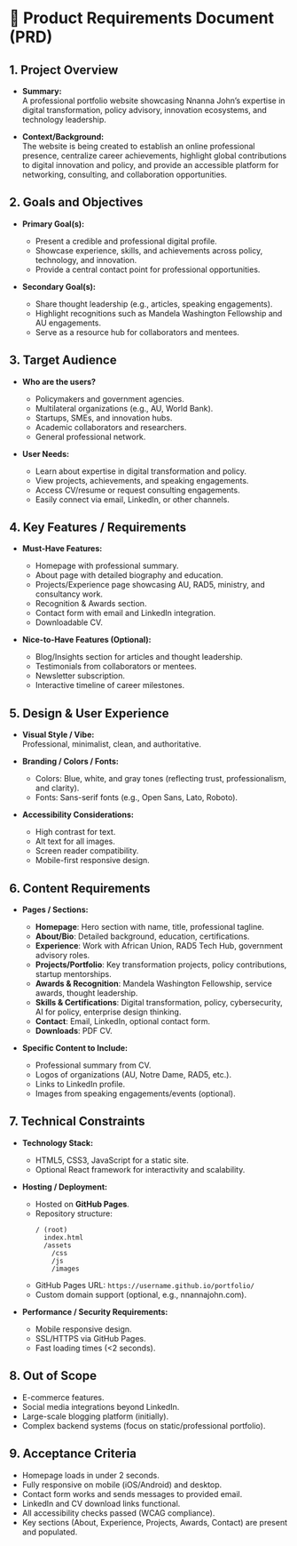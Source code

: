 # 📑 Product Requirements Document (PRD)

## 1. Project Overview
- **Summary:**  
  A professional portfolio website showcasing Nnanna John’s expertise in digital transformation, policy advisory, innovation ecosystems, and technology leadership.

- **Context/Background:**  
  The website is being created to establish an online professional presence, centralize career achievements, highlight global contributions to digital innovation and policy, and provide an accessible platform for networking, consulting, and collaboration opportunities.

## 2. Goals and Objectives
- **Primary Goal(s):**  
  - Present a credible and professional digital profile.  
  - Showcase experience, skills, and achievements across policy, technology, and innovation.  
  - Provide a central contact point for professional opportunities.  

- **Secondary Goal(s):**  
  - Share thought leadership (e.g., articles, speaking engagements).  
  - Highlight recognitions such as Mandela Washington Fellowship and AU engagements.  
  - Serve as a resource hub for collaborators and mentees.

## 3. Target Audience
- **Who are the users?**  
  - Policymakers and government agencies.  
  - Multilateral organizations (e.g., AU, World Bank).  
  - Startups, SMEs, and innovation hubs.  
  - Academic collaborators and researchers.  
  - General professional network.  

- **User Needs:**  
  - Learn about expertise in digital transformation and policy.  
  - View projects, achievements, and speaking engagements.  
  - Access CV/resume or request consulting engagements.  
  - Easily connect via email, LinkedIn, or other channels.  

## 4. Key Features / Requirements
- **Must-Have Features:**  
  - Homepage with professional summary.  
  - About page with detailed biography and education.  
  - Projects/Experience page showcasing AU, RAD5, ministry, and consultancy work.  
  - Recognition & Awards section.  
  - Contact form with email and LinkedIn integration.  
  - Downloadable CV.  

- **Nice-to-Have Features (Optional):**  
  - Blog/Insights section for articles and thought leadership.  
  - Testimonials from collaborators or mentees.  
  - Newsletter subscription.  
  - Interactive timeline of career milestones.  

## 5. Design & User Experience
- **Visual Style / Vibe:**  
  Professional, minimalist, clean, and authoritative.  

- **Branding / Colors / Fonts:**  
  - Colors: Blue, white, and gray tones (reflecting trust, professionalism, and clarity).  
  - Fonts: Sans-serif fonts (e.g., Open Sans, Lato, Roboto).  

- **Accessibility Considerations:**  
  - High contrast for text.  
  - Alt text for all images.  
  - Screen reader compatibility.  
  - Mobile-first responsive design.  

## 6. Content Requirements
- **Pages / Sections:**  
  - **Homepage**: Hero section with name, title, professional tagline.  
  - **About/Bio**: Detailed background, education, certifications.  
  - **Experience**: Work with African Union, RAD5 Tech Hub, government advisory roles.  
  - **Projects/Portfolio**: Key transformation projects, policy contributions, startup mentorships.  
  - **Awards & Recognition**: Mandela Washington Fellowship, service awards, thought leadership.  
  - **Skills & Certifications**: Digital transformation, policy, cybersecurity, AI for policy, enterprise design thinking.  
  - **Contact**: Email, LinkedIn, optional contact form.  
  - **Downloads**: PDF CV.  

- **Specific Content to Include:**  
  - Professional summary from CV.  
  - Logos of organizations (AU, Notre Dame, RAD5, etc.).  
  - Links to LinkedIn profile.  
  - Images from speaking engagements/events (optional).  

## 7. Technical Constraints
- **Technology Stack:**  
  - HTML5, CSS3, JavaScript for a static site.  
  - Optional React framework for interactivity and scalability.  

- **Hosting / Deployment:**  
  - Hosted on **GitHub Pages**.  
  - Repository structure:  
    ```
    / (root)
      index.html
      /assets
        /css
        /js
        /images
    ```  
  - GitHub Pages URL: `https://username.github.io/portfolio/`  
  - Custom domain support (optional, e.g., nnannajohn.com).  

- **Performance / Security Requirements:**  
  - Mobile responsive design.  
  - SSL/HTTPS via GitHub Pages.  
  - Fast loading times (<2 seconds).  

## 8. Out of Scope
- E-commerce features.  
- Social media integrations beyond LinkedIn.  
- Large-scale blogging platform (initially).  
- Complex backend systems (focus on static/professional portfolio).  

## 9. Acceptance Criteria
- Homepage loads in under 2 seconds.  
- Fully responsive on mobile (iOS/Android) and desktop.  
- Contact form works and sends messages to provided email.  
- LinkedIn and CV download links functional.  
- All accessibility checks passed (WCAG compliance).  
- Key sections (About, Experience, Projects, Awards, Contact) are present and populated.  
